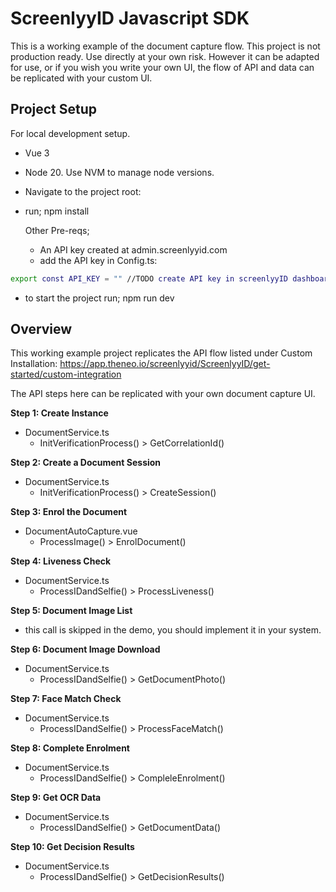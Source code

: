 # ScreenlyyID Javascript SDK

This is a working example of the document capture flow. 
This project is not production ready. Use directly at your own risk. However it can be adapted for use, or if you wish you write your own UI, the flow of API and data can be replicated with your custom UI.


## Project Setup

For local development setup.

- Vue 3
- Node 20. Use NVM to manage node versions.
- Navigate to the project root:
- run; npm install


  Other Pre-reqs;
   - An API key created at admin.screenlyyid.com
   - add the API key in Config.ts:

```sh
export const API_KEY = "" //TODO create API key in screenlyyID dashboard and put here.
```

- to start the project run; npm run dev
 



## Overview

This working example project replicates the API flow listed under Custom Installation: 
https://app.theneo.io/screenlyyid/ScreenlyyID/get-started/custom-integration

The API steps here can be replicated with your own document capture UI.

**Step 1: Create Instance**
  - DocumentService.ts
    - InitVerificationProcess() > GetCorrelationId()

**Step 2: Create a Document Session**
  - DocumentService.ts
    - InitVerificationProcess() > CreateSession()

**Step 3: Enrol the Document**
  - DocumentAutoCapture.vue
    - ProcessImage() > EnrolDocument()

**Step 4: Liveness Check**
  - DocumentService.ts
    - ProcessIDandSelfie() > ProcessLiveness()

**Step 5: Document Image List**
  - this call is skipped in the demo, you should implement it in your system.

**Step 6: Document Image Download**
  - DocumentService.ts
    - ProcessIDandSelfie() > GetDocumentPhoto()

**Step 7: Face Match Check**
  - DocumentService.ts
    - ProcessIDandSelfie() > ProcessFaceMatch()

**Step 8: Complete Enrolment**
  - DocumentService.ts
    - ProcessIDandSelfie() > CompleleEnrolment()

**Step 9: Get OCR Data**
  - DocumentService.ts
    - ProcessIDandSelfie() > GetDocumentData()

**Step 10: Get Decision Results**
  - DocumentService.ts
    - ProcessIDandSelfie() > GetDecisionResults()

  
